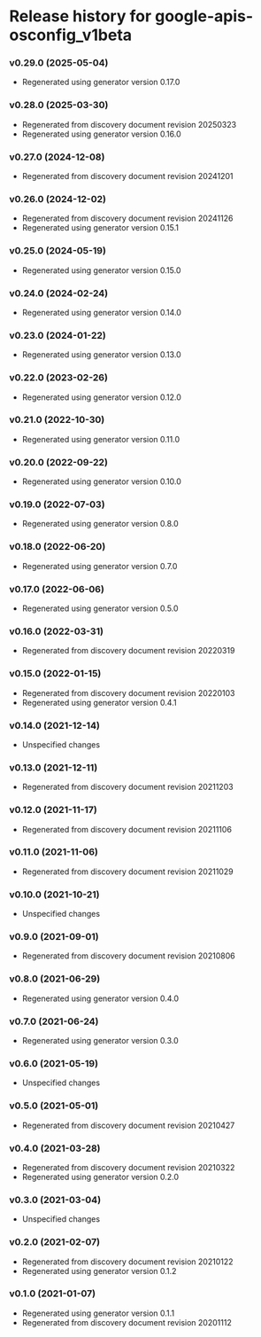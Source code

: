 # Release history for google-apis-osconfig_v1beta

### v0.29.0 (2025-05-04)

* Regenerated using generator version 0.17.0

### v0.28.0 (2025-03-30)

* Regenerated from discovery document revision 20250323
* Regenerated using generator version 0.16.0

### v0.27.0 (2024-12-08)

* Regenerated from discovery document revision 20241201

### v0.26.0 (2024-12-02)

* Regenerated from discovery document revision 20241126
* Regenerated using generator version 0.15.1

### v0.25.0 (2024-05-19)

* Regenerated using generator version 0.15.0

### v0.24.0 (2024-02-24)

* Regenerated using generator version 0.14.0

### v0.23.0 (2024-01-22)

* Regenerated using generator version 0.13.0

### v0.22.0 (2023-02-26)

* Regenerated using generator version 0.12.0

### v0.21.0 (2022-10-30)

* Regenerated using generator version 0.11.0

### v0.20.0 (2022-09-22)

* Regenerated using generator version 0.10.0

### v0.19.0 (2022-07-03)

* Regenerated using generator version 0.8.0

### v0.18.0 (2022-06-20)

* Regenerated using generator version 0.7.0

### v0.17.0 (2022-06-06)

* Regenerated using generator version 0.5.0

### v0.16.0 (2022-03-31)

* Regenerated from discovery document revision 20220319

### v0.15.0 (2022-01-15)

* Regenerated from discovery document revision 20220103
* Regenerated using generator version 0.4.1

### v0.14.0 (2021-12-14)

* Unspecified changes

### v0.13.0 (2021-12-11)

* Regenerated from discovery document revision 20211203

### v0.12.0 (2021-11-17)

* Regenerated from discovery document revision 20211106

### v0.11.0 (2021-11-06)

* Regenerated from discovery document revision 20211029

### v0.10.0 (2021-10-21)

* Unspecified changes

### v0.9.0 (2021-09-01)

* Regenerated from discovery document revision 20210806

### v0.8.0 (2021-06-29)

* Regenerated using generator version 0.4.0

### v0.7.0 (2021-06-24)

* Regenerated using generator version 0.3.0

### v0.6.0 (2021-05-19)

* Unspecified changes

### v0.5.0 (2021-05-01)

* Regenerated from discovery document revision 20210427

### v0.4.0 (2021-03-28)

* Regenerated from discovery document revision 20210322
* Regenerated using generator version 0.2.0

### v0.3.0 (2021-03-04)

* Unspecified changes

### v0.2.0 (2021-02-07)

* Regenerated from discovery document revision 20210122
* Regenerated using generator version 0.1.2

### v0.1.0 (2021-01-07)

* Regenerated using generator version 0.1.1
* Regenerated from discovery document revision 20201112

